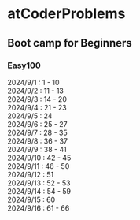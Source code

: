 # atCoderProblems

## Boot camp for Beginners
### Easy100
2024/9/1 : 1 - 10
<br>
2024/9/2 : 11 - 13
<br>
2024/9/3 : 14 - 20
<br>
2024/9/4 : 21 - 23
<br>
2024/9/5 : 24
<br>
2024/9/6 : 25 - 27
<br>
2024/9/7 : 28 - 35
<br>
2024/9/8 : 36 - 37
<br>
2024/9/9 : 38 - 41
<br>
2024/9/10 : 42 - 45
<br>
2024/9/11 : 46 - 50
<br>
2024/9/12 : 51
<br>
2024/9/13 : 52 - 53
<br>
2024/9/14 : 54 - 59
<br>
2024/9/15 : 60
<br>
2024/9/16 : 61 - 66